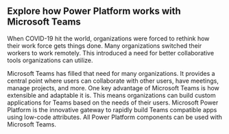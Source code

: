 ## Explore how Power Platform works with Microsoft Teams

When COVID-19 hit the world, organizations were forced to rethink how their work force gets things done. Many organizations switched their workers to work remotely. This introduced a need for better collaborative tools organizations can utilize.

Microsoft Teams has filled that need for many organizations. It provides a central point where users can collaborate with other users, have meetings, manage projects, and more. One key advantage of Microsoft Teams is how extensible and adaptable it is. This means organizations can build custom applications for Teams based on the needs of their users. Microsoft Power Platform is the innovative gateway to rapidly build Teams compatible apps using low-code attributes. All Power Platform components can be used with Microsoft Teams.
